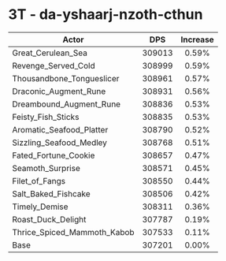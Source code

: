 # 3T - da-yshaarj-nzoth-cthun
| Actor | DPS | Increase |
|---|:---:|:---:|
|Great_Cerulean_Sea|309013|0.59%|
|Revenge_Served_Cold|308999|0.59%|
|Thousandbone_Tongueslicer|308961|0.57%|
|Draconic_Augment_Rune|308931|0.56%|
|Dreambound_Augment_Rune|308836|0.53%|
|Feisty_Fish_Sticks|308835|0.53%|
|Aromatic_Seafood_Platter|308790|0.52%|
|Sizzling_Seafood_Medley|308768|0.51%|
|Fated_Fortune_Cookie|308657|0.47%|
|Seamoth_Surprise|308571|0.45%|
|Filet_of_Fangs|308550|0.44%|
|Salt_Baked_Fishcake|308506|0.42%|
|Timely_Demise|308311|0.36%|
|Roast_Duck_Delight|307787|0.19%|
|Thrice_Spiced_Mammoth_Kabob|307533|0.11%|
|Base|307201|0.00%|
